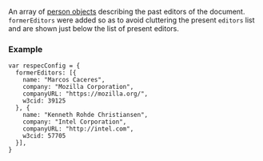 An array of [person objects](person) describing the past editors of the document. `formerEditors` were added so as to avoid cluttering the present `editors` list and are shown just below the list of present editors.

### Example
```JS
var respecConfig = {
  formerEditors: [{
    name: "Marcos Caceres",
    company: "Mozilla Corporation",
    companyURL: "https://mozilla.org/",
    w3cid: 39125
  }, {
    name: "Kenneth Rohde Christiansen",
    company: "Intel Corporation",
    companyURL: "http://intel.com",
    w3cid: 57705
  }],
}
```

